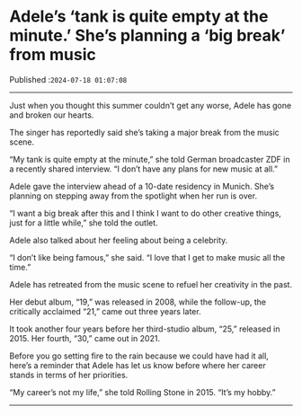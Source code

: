 # Adele’s ‘tank is quite empty at the minute.’ She’s planning a ‘big break’ from music

Published :`2024-07-18 01:07:08`

---

Just when you thought this summer couldn’t get any worse, Adele has gone and broken our hearts.

The singer has reportedly said she’s taking a major break from the music scene.

“My tank is quite empty at the minute,” she told German broadcaster ZDF in a recently shared interview. “I don’t have any plans for new music at all.”

Adele gave the interview ahead of a 10-date residency in Munich. She’s planning on  stepping away from the spotlight when her run is over.

“I want a big break after this and I think I want to do other creative things, just for a little while,” she told the outlet.

Adele also talked about her feeling about being a celebrity.

“I don’t like being famous,” she said. “I love that I get to make music all the time.”

Adele has retreated from the music scene to refuel her creativity in the past.

Her debut album, “19,” was released in 2008, while the follow-up, the critically acclaimed “21,” came out three years later.

It took another four years before her third-studio album, “25,” released in 2015. Her fourth, “30,” came out in 2021.

Before you go setting fire to the rain because we could have had it all,  here’s a reminder that Adele has let us know before where her career stands in terms of her priorities.

“My career’s not my life,” she told Rolling Stone in 2015. “It’s my hobby.”

---

